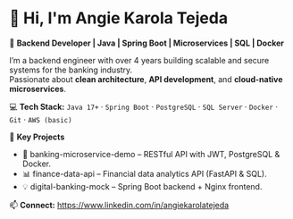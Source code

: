 # 👋 Hi, I'm Angie Karola Tejeda

🎯 **Backend Developer | Java | Spring Boot | Microservices | SQL | Docker**

I’m a backend engineer with over 4 years building scalable and secure systems for the banking industry.  
Passionate about **clean architecture**, **API development**, and **cloud-native microservices**.

💻 **Tech Stack:** `Java 17+` · `Spring Boot` · `PostgreSQL` · `SQL Server` · `Docker` · `Git` · `AWS (basic)`

🚀 **Key Projects**
- 🏦 banking-microservice-demo – RESTful API with JWT, PostgreSQL & Docker.
- 📊 finance-data-api – Financial data analytics API (FastAPI & SQL).
- 💡 digital-banking-mock – Spring Boot backend + Nginx frontend.

📫 **Connect:** https://www.linkedin.com/in/angiekarolatejeda
